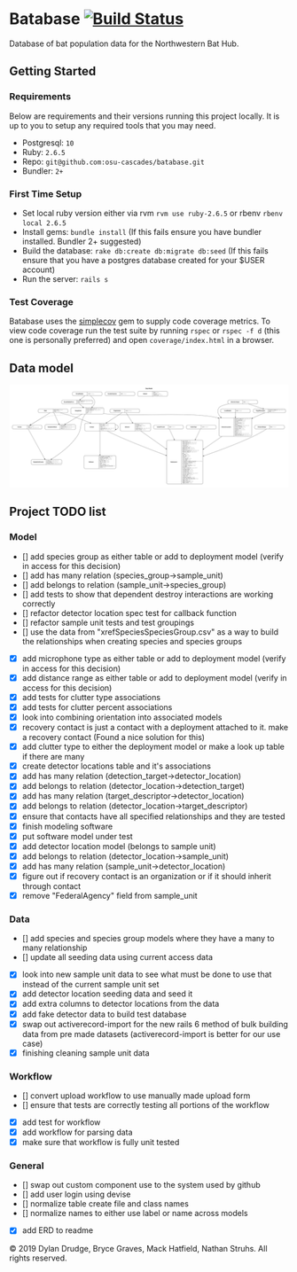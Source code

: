 # Batabase [![Build Status](https://travis-ci.org/osu-cascades/batabase.svg?branch=develop)](https://travis-ci.org/osu-cascades/batabase)

Database of bat population data for the Northwestern Bat Hub.

## Getting Started

### Requirements

Below are requirements and their versions running this project locally. It is up to you to setup any required tools that you may need.

- Postgresql: `10`
- Ruby: `2.6.5`
- Repo: `git@github.com:osu-cascades/batabase.git`
- Bundler: `2+`

### First Time Setup

- Set local ruby version either via rvm `rvm use ruby-2.6.5` or rbenv `rbenv local 2.6.5`
- Install gems: `bundle install` (If this fails ensure you have bundler installed. Bundler 2+ suggested)
- Build the database: `rake db:create db:migrate db:seed` (If this fails ensure that you have a postgres database created for your \$USER account)
- Run the server: `rails s`

### Test Coverage

Batabase uses the [simplecov](https://github.com/colszowka/simplecov) gem to supply code coverage metrics.
To view code coverage run the test suite by running `rspec` or `rspec -f d` (this one is personally preferred) and open `coverage/index.html` in a browser.

## Data model

![erd](erd.png?raw=true)

## Project TODO list

### Model

- [] add species group as either table or add to deployment model (verify in access for this decision)
- [] add has many relation (species_group->sample_unit)
- [] add belongs to relation (sample_unit->species_group)
- [] add tests to show that dependent destroy interactions are working correctly
- [] refactor detector location spec test for callback function
- [] refactor sample unit tests and test groupings
- [] use the data from "xrefSpeciesSpeciesGroup.csv" as a way to build the relationships when creating species and species groups
- [x] add microphone type as either table or add to deployment model (verify in access for this decision)
- [x] add distance range as either table or add to deployment model (verify in access for this decision)
- [x] add tests for clutter type associations
- [x] add tests for clutter percent associations
- [x] look into combining orientation into associated models
- [x] recovery contact is just a contact with a deployment attached to it. make a recovery contact (Found a nice solution for this)
- [x] add clutter type to either the deployment model or make a look up table if there are many
- [x] create detector locations table and it's associations
- [x] add has many relation (detection_target->detector_location)
- [x] add belongs to relation (detector_location->detection_target)
- [x] add has many relation (target_descriptor->detector_location)
- [x] add belongs to relation (detector_location->target_descriptor)
- [x] ensure that contacts have all specified relationships and they are tested
- [x] finish modeling software
- [x] put software model under test
- [x] add detector location model (belongs to sample unit)
- [x] add belongs to relation (detector_location->sample_unit)
- [x] add has many relation (sample_unit->detector_location)
- [x] figure out if recovery contact is an organization or if it should inherit through contact
- [x] remove "FederalAgency" field from sample_unit

### Data

- [] add species and species group models where they have a many to many relationship
- [] update all seeding data using current access data
- [x] look into new sample unit data to see what must be done to use that instead of the current sample unit set
- [x] add detector location seeding data and seed it
- [x] add extra columns to detector locations from the data
- [x] add fake detector data to build test database
- [x] swap out activerecord-import for the new rails 6 method of bulk building data from pre made datasets (activerecord-import is better for our use case)
- [x] finishing cleaning sample unit data

### Workflow

- [] convert upload workflow to use manually made upload form
- [] ensure that tests are correctly testing all portions of the workflow
- [x] add test for workflow
- [x] add workflow for parsing data
- [x] make sure that workflow is fully unit tested

### General

- [] swap out custom component use to the system used by github
- [] add user login using devise
- [] normalize table create file and class names
- [] normalize names to either use label or name across models
- [x] add ERD to readme

&copy; 2019 Dylan Drudge, Bryce Graves, Mack Hatfield, Nathan Struhs. All rights reserved.
